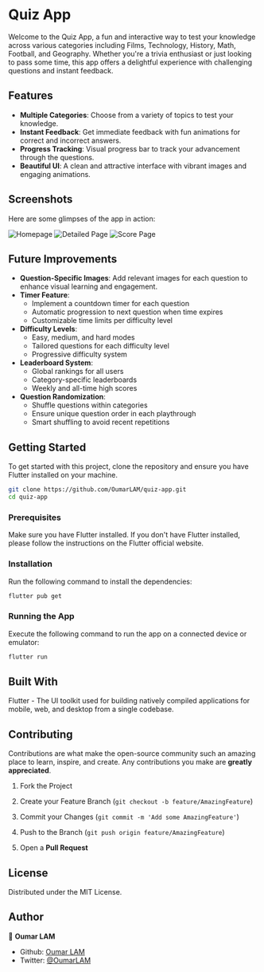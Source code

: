 # Quiz App

Welcome to the Quiz App, a fun and interactive way to test your knowledge across various categories including Films, Technology, History, Math, Football, and Geography. Whether you're a trivia enthusiast or just looking to pass some time, this app offers a delightful experience with challenging questions and instant feedback.

## Features

* **Multiple Categories**: Choose from a variety of topics to test your knowledge.
* **Instant Feedback**: Get immediate feedback with fun animations for correct and incorrect answers.
* **Progress Tracking**: Visual progress bar to track your advancement through the questions.
* **Beautiful UI**: A clean and attractive interface with vibrant images and engaging animations.

## Screenshots

Here are some glimpses of the app in action:

![Homepage](./assets/images/homepage.png)
![Detailed Page](./assets/images/detailedpage.png)
![Score Page](./assets/images/scorepage.png)

## Future Improvements

* **Question-Specific Images**: Add relevant images for each question to enhance visual learning and engagement.
* **Timer Feature**: 
  - Implement a countdown timer for each question
  - Automatic progression to next question when time expires
  - Customizable time limits per difficulty level
* **Difficulty Levels**:
  - Easy, medium, and hard modes
  - Tailored questions for each difficulty level
  - Progressive difficulty system
* **Leaderboard System**:
  - Global rankings for all users
  - Category-specific leaderboards
  - Weekly and all-time high scores
* **Question Randomization**:
  - Shuffle questions within categories
  - Ensure unique question order in each playthrough
  - Smart shuffling to avoid recent repetitions

## Getting Started

To get started with this project, clone the repository and ensure you have Flutter installed on your machine.

```bash
git clone https://github.com/OumarLAM/quiz-app.git
cd quiz-app
```

### Prerequisites
Make sure you have Flutter installed. If you don't have Flutter installed, please follow the instructions on the Flutter official website.

### Installation
Run the following command to install the dependencies:

```bash
flutter pub get
```

### Running the App
Execute the following command to run the app on a connected device or emulator:

```bash
flutter run
```
## Built With

Flutter - The UI toolkit used for building natively compiled applications for mobile, web, and desktop from a single codebase.

## Contributing

Contributions are what make the open-source community such an amazing place to learn, inspire, and create. Any contributions you make are **greatly appreciated**.

1. Fork the Project

2. Create your Feature Branch (```git checkout -b feature/AmazingFeature```)

3. Commit your Changes (```git commit -m 'Add some AmazingFeature'```)

4. Push to the Branch (```git push origin feature/AmazingFeature```)

5. Open a **Pull Request**

## License
Distributed under the MIT License. 

## Author

👤 **Oumar LAM**

- Github: [Oumar LAM](https://github.com/OumarLAM)
- Twitter: [@OumarLAM](https://twitter.com/oumarlam_fcb)

